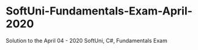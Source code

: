 # SoftUni-Fundamentals-Exam-April-2020
Solution to the April 04 - 2020 SoftUni, C#, Fundamentals Exam
